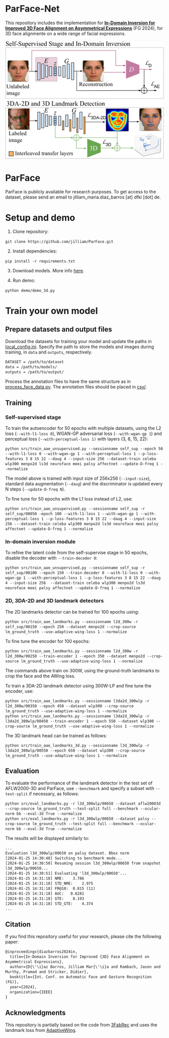 # ParFace-Net

This repository includes the implementation for [**In-Domain Inversion for Improved 3D Face Alignment on Asymmetrical Expressions**](https://www.dfki.de/fileadmin/user_upload/import/14791_FG2024_ParFace.pdf) (FG 2024), for 3D face alignmente on a wide range of facial expressions.

<img src="images/ParFacePipeline.png" width="600">

# ParFace

ParFace is publicly available for research purposes. 
To get access to the dataset, please send an email to jilliam_maria.diaz_barros [at] dfki [dot] de.

# Setup and demo

1. Clone repository:

`git clone https://github.com/jilliam/ParFace.git`

2. Install dependencies:

`pip install -r requirements.txt`

3. Download models. More info [here](https://av.dfki.de/publications/in-domain-inversion-for-improved-3d-face-alignment-on-asymmetrical-expressions/).

4. Run demo:

`python demo/demo_3d.py`

# Train your own model

## Prepare datasets and output files

Download the datasets for training your model and update the paths in [local_config.ini](./local_config.ini).
Specify the path to store the models and images during training, in `data` and `outputs`, respectively.

```
DATASET = /path/to/dataset
data = /path/to/models/
outputs = /path/to/output/
```

Process the annotation files to have the same structure as in [process_face_data.py](./src/process_face_data.py).
The annotation files should be placed in [csv/](./csv/).

## Training

### Self-supervised stage

To train the autoencoder for 50 epochs with multiple datasets, using the L2 loss (`--with-l1-loss 0`), WGAN-GP adversarial loss (`--with-wgan-gp 1`) and perceptual loss (`--with-perceptual-loss 1)` with layers (3, 8, 15, 22): 

```
python src/train_aae_unsupervised.py --sessionname self_sup --epoch 50 --with-l1-loss 0 --with-wgan-gp 1 --with-perceptual-loss 1 --p-loss-features 3 8 15 22 --daug 4 --input-size 256 --dataset-train celeba wlp300 menpo2d ls3d neuroface meei palsy affectnet --update-D-freq 1 --normalize
``` 

The model above is trained with input size of 256x256 (`--input-size`), standard data augmentation (`--daug`) and the discriminator is updated every N steps (`--update-D-freq N`).

To fine tune for 50 epochs with the L1 loss instead of L2, use:

```
python src/train_aae_unsupervised.py --sessionname self_sup -r self_sup/00050 -epoch 100 --with-l1-loss 1 --with-wgan-gp 1 --with-perceptual-loss 1 --p-loss-features 3 8 15 22 --daug 4 --input-size 256 ---dataset-train celeba wlp300 menpo2d ls3d neuroface meei palsy affectnet --update-D-freq 1 --normalize
```

### In-domain inversion module

To refine the latent code from the self-supervise stage in 50 epochs, disable the decoder with `--train-decoder 0`:

```
python src/train_aae_unsupervised.py --sessionname self_sup -r self_sup/00100 --epoch 150 --train-decoder 0 --with-l1-loss 0 --with-wgan-gp 1 --with-perceptual-loss 1 --p-loss-features 3 8 15 22 --daug 4 --input-size 256  --dataset-train celeba wlp300 menpo2d ls3d neuroface meei palsy affectnet --update-D-freq 1 --normalize
``` 

### 2D, 3DA-2D and 3D landmark detectors

The 2D landmarks detector can be trained for 100 epochs using:

```
python src/train_aae_landmarks.py --sessionname l2d_300w -r self_sup/00150 --epoch 250 --dataset menpo2d --crop-source lm_ground_truth --use-adaptive-wing-loss 1 --normalize
```

To fine tune the encoder for 100 epochs:

```
python src/train_aae_landmarks.py --sessionname l2d_300w -r l2d_300w/00250 --train-encoder 1 --epoch 350 --dataset menpo2d --crop-source lm_ground_truth --use-adaptive-wing-loss 1 --normalize
```

The commands above train on 300W, using the ground-truth landmarks to crop the face and the AWing loss.

To train a 3DA-2D landmark detector using 300W-LP and fine tune the encoder, use:
```
python src/train_aae_landmarks.py --sessionname l3da2d_300wlp -r l2d_300w/00350 --epoch 450 --dataset wlp300 --crop-source lm_ground_truth --use-adaptive-wing-loss 1 --normalize
python src/train_aae_landmarks.py --sessionname l3da2d_300wlp -r l3da2d_300wlp/00450 --train-encoder 1 --epoch 550 --dataset wlp300 --crop-source lm_ground_truth --use-adaptive-wing-loss 1 --normalize
```

The 3D landmark head can be trained as follows:

```
python src/train_aae_landmarks_3d.py --sessionname l3d_300wlp -r l3da2d_300wlp/00550 --epoch 650 --dataset wlp300 --crop-source lm_ground_truth --use-adaptive-wing-loss 1 --normalize
```

## Evaluation

To evaluate the performance of the landmark detector in the test set of AFLW2000-3D and ParFace, use `--benchmark` and specify a subset with `--test-split` if necessary, as follows:

```
python src/eval_landmarks.py -r l3d_300wlp/00650 --dataset aflw20003d --crop-source lm_ground_truth --test-split full --benchmark --ocular-norm bb --eval-3d True --normalize
python src/eval_landmarks.py -r l3d_300wlp/00650 --dataset palsy --crop-source lm_ground_truth --test-split full --benchmark --ocular-norm bb --eval-3d True --normalize
```

The results will be displayed similarly to:

```
...
Evaluation l3d_300wlp/00650 on palsy dataset. Bbox norm
[2024-01-25 14:30:48] Switching to benchmark mode...
[2024-01-25 14:30:50] Resuming session l3d_300wlp/00650 from snapshot l3d_300wlp/00650...
[2024-01-25 14:30:51] Evaluating 'l3d_300wlp/00650'...
[2024-01-25 14:31:18] NME:    3.786
[2024-01-25 14:31:18] STD_NME:    2.975
[2024-01-25 14:31:18] FR@10:  0.815 (11)
[2024-01-25 14:31:18] AUC:   0.6281
[2024-01-25 14:31:18] GTE:    8.193
[2024-01-25 14:31:18] STD_GTE:    4.374
...
```

## Citation

If you find this repository useful for your research, please cite the following paper:

```
@inproceedings{diazbarros2024in,
  title={In-Domain Inversion for Improved {3D} Face Alignment on Asymmetrical Expressions},
  author={D{\'\i}az Barros, Jilliam Mar{\'\i}a and Rambach, Jason and Murthy, Pramod and Stricker, Didier},
  booktitle={Int. Conf. on Automatic Face and Gesture Recognition (FG)},
  year={2024},
  organization={IEEE}
}
```

## Acknowledgments

This repository is partially based on the code from [3FabRec](https://github.com/browatbn2/3FabRec) and uses the landmark loss from [AdaptiveWing](https://github.com/protossw512/AdaptiveWingLoss).

